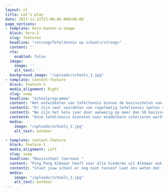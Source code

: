```yaml
---
layout: nl
title: Let's play
date: 2017-11-22T23:00:00.000+00:00
page_sections:
- template: hero-banner-w-image
  block: hero-2
  slug: features
  headline: "<strong>Tafeltennis op school</strong>"
  content: ''
  cta:
    enabled: false
  image:
    image: ''
    alt_text: ''
  background_image: "/uploads/schools_1.jpg"
- template: content-feature
  block: feature-1
  media_alignment: Right
  slug: swap
  headline: "Schoolprogramma"
  content: "Het ontwikkelen van tafeltennis binnen de basisscholen van Alkmaar is voor ons heel belangrijk. Het is de basis voor het verder laten groeien van de club en dé manier om kinderen kennis te laten maken met de positieve invloed van sporten in verenigingsverband."
  content2: "Er zijn veel voordelen van regelmatig tafeltennis spelen voor schoolgaande kinderen. Het bevordert oog-hand coördinatie, balans en motorisch vaardigheden en het zorgt voor verbetering van je concentratieniveau. Zowel fysiek als mentaal is tafeltennis daarom een geweldige sport voor kinderen die nog volop in ontwikkeling zijn. Sporten op school zorgt ook voor de nodige ontspanning en afleiding in een relaxte sociale setting. Tafeltennis wordt door scholen vaak ingezet als sociale en ontspannende bezigheid."
  content3: "We zijn het hele jaar door aanwezig op meer dan 50 basisscholen in Alkmaar. We bezoeken de scholen met ons eigen materiaal en geven lessen aan kinderen uit alle groepen. Kinderen kunnen zo heel makkelijk kennismaken met tafeltennis."
  content4: "Onze tafeltennis diensten voor middelbare scholieren wordt ook steeds populairder. We krijgen regelmatig aanvragen om clinics en workshops te geven op middelbare scholen en hogescholen.Een aantal van on ze vaste locaties zijn onder andere Het Clusius College, Het Willem Blaeu College, en het PCC College."
  media:
    image: "/uploads/schools_2.jpg"
    alt_text: outdoor

- template: content-feature
  block: feature-1
  media_alignment: Left
  slug: swap
  headline: "Basisschool toernooi "
  content: "Ping Pong Alkmaar heeft voor alle kinderen uit Alkmaar ook een basisschool tafeltennis toernooi opgezet. Leerlingen spelen namens hun school in teams tegen andere scholen uit de buurt. De winnaar van de toernooi mag de eer van Alkmaar verdedigen tijdens het nationale basisschool toernooi  van de NTTB!"
  content2: "Staat jouw school er nog niet tussen? Laat ons weten dat jij ook graag wil starten met tafeltennis op jouw school en neem contact op met Coach Mark."
  media:
    image: "/uploads/schools_2.jpg"
    alt_text: outdoor
---
```

